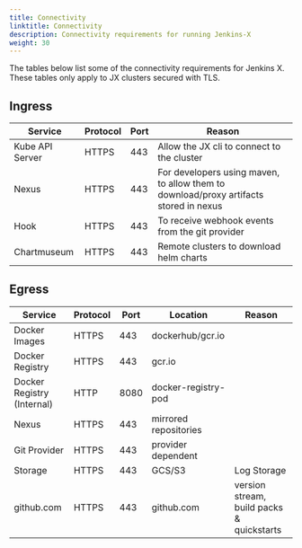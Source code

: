 ```yaml
---
title: Connectivity
linktitle: Connectivity
description: Connectivity requirements for running Jenkins-X
weight: 30
---
```


The tables below list some of the connectivity requirements for Jenkins X. These tables only apply to JX clusters
secured with TLS.

## Ingress

| Service                   | Protocol | Port | Reason                                     |
| ------------------------- | -------- | ---- | ------------------------------------------ |
| Kube API Server           | HTTPS    | 443  | Allow the JX cli to connect to the cluster |
| Nexus                     | HTTPS    | 443  | For developers using maven, to allow them to download/proxy artifacts stored in nexus |
| Hook                      | HTTPS    | 443  | To receive webhook events from the git provider |
| Chartmuseum               | HTTPS    | 443  | Remote clusters to download helm charts |

## Egress

| Service                   | Protocol | Port | Location | Reason |
| ------------------------- | -------- | ---- | -------- | ------ |
| Docker Images             | HTTPS    | 443  | dockerhub/gcr.io | |
| Docker Registry           | HTTPS    | 443  | gcr.io | |
| Docker Registry (Internal) | HTTP    | 8080 | docker-registry-pod | |
| Nexus                     | HTTPS    | 443  | mirrored repositories | |
| Git Provider              | HTTPS    | 443  | provider dependent |
| Storage                   | HTTPS    | 443  | GCS/S3 | Log Storage |
| github.com                | HTTPS    | 443  | github.com | version stream, build packs & quickstarts |
